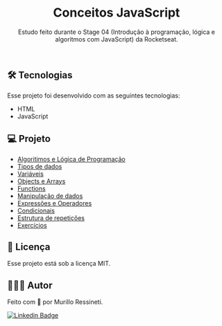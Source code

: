 <h1 align="center">Conceitos JavaScript</h1>

<p align="center">
Estudo feito durante o Stage 04 (Introdução à programação, lógica e algoritmos com JavaScript) da Rocketseat.<br/>
</p>

<br>

## 🛠 Tecnologias

Esse projeto foi desenvolvido com as seguintes tecnologias:

- HTML
- JavaScript

## 💻 Projeto

- [Algoritimos e Lógica de Programação](https://github.com/murilloressineti/explorer-rocketseat/tree/main/js/0-algoritimos-e-logica-de-programacao)
- [Tipos de dados](https://github.com/murilloressineti/explorer-rocketseat/tree/main/js/1-tipos-de-dados)
- [Variáveis](https://github.com/murilloressineti/explorer-rocketseat/tree/main/js/2-variaveis)
- [Objects e Arrays](https://github.com/murilloressineti/explorer-rocketseat/tree/main/js/3-objects-arrays)
- [Functions](https://github.com/murilloressineti/explorer-rocketseat/tree/main/js/4-functions)
- [Manipulação de dados](https://github.com/murilloressineti/explorer-rocketseat/tree/main/js/5-manipulando-dados)
- [Expressões e Operadores](https://github.com/murilloressineti/explorer-rocketseat/tree/main/js/6-express%C3%B5es-e-operadores)
- [Condicionais](https://github.com/murilloressineti/explorer-rocketseat/tree/main/js/7-condicionais-e-controle-de-fluxos)
- [Estrutura de repetições](https://github.com/murilloressineti/explorer-rocketseat/tree/main/js/8-estruturas-de-repeticao)
- [Exercícios](https://github.com/murilloressineti/explorer-rocketseat/tree/main/js/exercicios)

## 📝 Licença

Esse projeto está sob a licença MIT.

## 🙋🏻‍♂️ Autor

Feito com 💙 por Murillo Ressineti.

[![Linkedin Badge](https://img.shields.io/badge/-Murillo-blue?style=flat-square&logo=Linkedin&logoColor=white&link=https://www.linkedin.com/in/murilloressineti/)](https://www.linkedin.com/in/murilloressineti/)